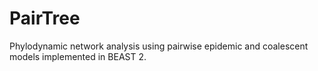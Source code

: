 # PairTree
Phylodynamic network analysis using pairwise epidemic and coalescent models implemented in BEAST 2.

